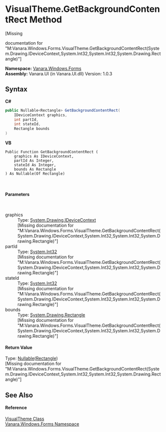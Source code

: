 # VisualTheme.GetBackgroundContentRect Method 
 

\[Missing <summary> documentation for "M:Vanara.Windows.Forms.VisualTheme.GetBackgroundContentRect(System.Drawing.IDeviceContext,System.Int32,System.Int32,System.Drawing.Rectangle)"\]

**Namespace:**&nbsp;<a href="c580cf52-4028-70db-28d0-f9b1abc03861">Vanara.Windows.Forms</a><br />**Assembly:**&nbsp;Vanara.UI (in Vanara.UI.dll) Version: 1.0.3

## Syntax

**C#**<br />
``` C#
public Nullable<Rectangle> GetBackgroundContentRect(
	IDeviceContext graphics,
	int partId,
	int stateId,
	Rectangle bounds
)
```

**VB**<br />
``` VB
Public Function GetBackgroundContentRect ( 
	graphics As IDeviceContext,
	partId As Integer,
	stateId As Integer,
	bounds As Rectangle
) As Nullable(Of Rectangle)
```

<br />

#### Parameters
&nbsp;<dl><dt>graphics</dt><dd>Type: <a href="http://msdn2.microsoft.com/en-us/library/43zaxb10" target="_blank">System.Drawing.IDeviceContext</a><br />\[Missing <param name="graphics"/> documentation for "M:Vanara.Windows.Forms.VisualTheme.GetBackgroundContentRect(System.Drawing.IDeviceContext,System.Int32,System.Int32,System.Drawing.Rectangle)"\]</dd><dt>partId</dt><dd>Type: <a href="http://msdn2.microsoft.com/en-us/library/td2s409d" target="_blank">System.Int32</a><br />\[Missing <param name="partId"/> documentation for "M:Vanara.Windows.Forms.VisualTheme.GetBackgroundContentRect(System.Drawing.IDeviceContext,System.Int32,System.Int32,System.Drawing.Rectangle)"\]</dd><dt>stateId</dt><dd>Type: <a href="http://msdn2.microsoft.com/en-us/library/td2s409d" target="_blank">System.Int32</a><br />\[Missing <param name="stateId"/> documentation for "M:Vanara.Windows.Forms.VisualTheme.GetBackgroundContentRect(System.Drawing.IDeviceContext,System.Int32,System.Int32,System.Drawing.Rectangle)"\]</dd><dt>bounds</dt><dd>Type: <a href="http://msdn2.microsoft.com/en-us/library/1zk39146" target="_blank">System.Drawing.Rectangle</a><br />\[Missing <param name="bounds"/> documentation for "M:Vanara.Windows.Forms.VisualTheme.GetBackgroundContentRect(System.Drawing.IDeviceContext,System.Int32,System.Int32,System.Drawing.Rectangle)"\]</dd></dl>

#### Return Value
Type: <a href="http://msdn2.microsoft.com/en-us/library/b3h38hb0" target="_blank">Nullable</a>(<a href="http://msdn2.microsoft.com/en-us/library/1zk39146" target="_blank">Rectangle</a>)<br />\[Missing <returns> documentation for "M:Vanara.Windows.Forms.VisualTheme.GetBackgroundContentRect(System.Drawing.IDeviceContext,System.Int32,System.Int32,System.Drawing.Rectangle)"\]

## See Also


#### Reference
<a href="4efb9283-14e3-3c64-ab49-96ce157ac5b4">VisualTheme Class</a><br /><a href="c580cf52-4028-70db-28d0-f9b1abc03861">Vanara.Windows.Forms Namespace</a><br />